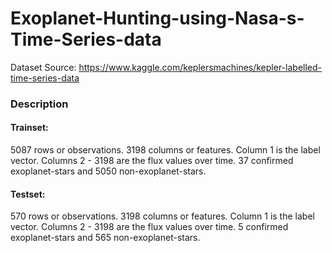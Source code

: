 # Exoplanet-Hunting-using-Nasa-s-Time-Series-data

Dataset Source: https://www.kaggle.com/keplersmachines/kepler-labelled-time-series-data

### Description

#### Trainset:
5087 rows or observations.
3198 columns or features.
Column 1 is the label vector. Columns 2 - 3198 are the flux values over time.
37 confirmed exoplanet-stars and 5050 non-exoplanet-stars.

#### Testset:
570 rows or observations.
3198 columns or features.
Column 1 is the label vector. Columns 2 - 3198 are the flux values over time.
5 confirmed exoplanet-stars and 565 non-exoplanet-stars.
